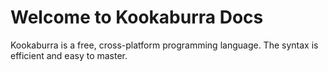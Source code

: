 # Welcome to Kookaburra Docs
Kookaburra is a free, cross-platform programming language. The syntax is efficient and easy to master.
